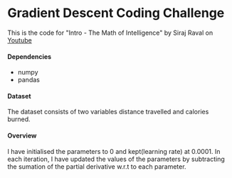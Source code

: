 # Gradient Descent Coding Challenge

This is the code for "Intro - The Math of Intelligence" by Siraj Raval on [Youtube](https://www.youtube.com/watch?v=xRJCOz3AfYY)

#### Dependencies 

* numpy
* pandas


#### Dataset
The dataset consists of two variables distance travelled and calories burned.

#### Overview

I have initialised the parameters to 0 and kept(learning rate) at 0.0001. 
In each iteration, I have updated the values of the parameters by subtracting the sumation of the partial derivative w.r.t to each parameter. 





